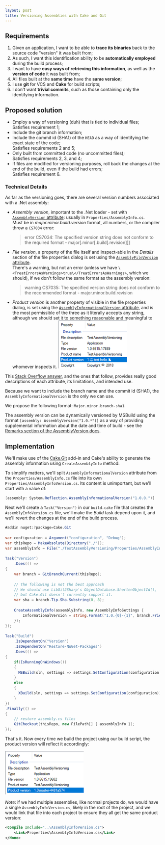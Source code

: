```yaml
---
layout: post
title: Versioning Assemblies with Cake and Git
---
```


## Requirements

1. Given an application, I want to be able to **trace its binaries**
 back to the source code "version" it was built from;
2. As such, I want this identification ability to be **automatically employed**
  during the build process;
3. I want to have **easy ways of retrieving this information**,
  as well as the **version of code** it was built from;
4. All files built at the **same time** have the **same version**;
5. I use **git** for VCS and **Cake** for build scripts;
6. I don't want **trivial commits**,
  such as those containing only the identifying information.

## Proposed solution

* Employ a way of versioning (duh) that is tied to individual files;  
  Satisfies requirement 1;
* Include the git branch information;
* Include the commit id (SHA1) of the `HEAD` as a way of identifying the exact state of the code;  
  Satisfies requirements 2 and 5;
* Only built from committed code (no uncommitted files);  
  Satisfies requirements 2, 3, and 4;
* If files are modified for versioning purposes,
  roll back the changes at the end of the build, even if the build had errors;  
  Satisfies requirement 6.

### Technical Details

As far as the versioning goes, there are several version numbers associated with a .Net assembly:

* _Assembly version_, important to the .Net loader - set with [`AssemblyVersion` attribute][avattr]:
  usually in `Properties/AssemblyInfo.cs`.  
  Must be in *major.minor.build.version* format, all numbers, or the compiler
  throw a `CS7034` error:
  > error CS7034: The specified version string does not conform to the required format - major[.minor[.build[.revision]]]
* _File version_, a property of the file itself and inspect-able in the *Details*
  section of the file properties dialog is set using the [`AssemblyFileVersion` attribute][fileverattr].  
  There's a warning, but not an error
  (unless we have `\<TreatErrorsAsWarnings>true\</TreatErrorsAsWarnings>`, which we should),
  if we don't follow the same format as the assembly version:
  > warning CS7035: The specified version string does not conform to the recommended format - major.minor.build.revision
* _Product version_ is another property of visible in the file properties dialog,
  is set using the [`AssemblyInformationalVersion` attribute][infoverattr],
  and is the most permissible of the three as it literally accepts any string,
  although we should set it to something reasonable and meaningful to
  whomever inspects it.
  ![Product Version with Emoji](/media/images/product_info.png)

This [Stack Overflow answer](https://stackoverflow.com/a/65062),
and the ones that follow,
provides really good descriptions of each attribute, its limitations,
and intended use.

Because we want to include the branch name and the commit id (SHA1),
the `AssemblyInformationalVersion` is the only we can use.

We propose the following format: `Major.minor.branch-sha1`.

The assembly version can be dynamically versioned by MSBuild using
the format `[assembly: AssemblyVersion("1.0.*")]` as a way of providing
supplemental information about the date and time of build -
see the [Remarks section of the AssemblyVersion docs][avattrremarks].

## Implementation

We'll make use of the [Cake.Git][cakegit] add-in and Cake's ability
to generate the assembly information using `CreateAssemblyInfo` method.

To simplify matters, we'll split `AssemblyInformationalVersion` attribute
from the `Properties/AssemblyInfo.cs` file into its own
`Properties/AssemblyInfoVersion.cs`. Its content is unimportant,
but we'll start with a value of:

```csharp
[assembly: System.Reflection.AssemblyInformationalVersion("1.0.0.")]
```

Next we'll create a `Task("Version")` in our `build.cake` file that
creates the `AssemblyInfoVersion.cs` file, we'll make the *Build*
task depend upon it, and we'll revert the changes at the end of
the build process.

```csharp
#addin nuget:?package=Cake.Git

var configuration = Argument("configuration", "Debug");
var thisRepo = MakeAbsolute(Directory("./"));
var assemblyInfo = File("./TestAssemblyVersioning/Properties/AssemblyInfoVersion.cs");

Task("Version")
    .Does(() => 
{
    var branch = GitBranchCurrent(thisRepo);

    // The following is not the best approach
    // We should use LibGit2Sharp's ObjectDatabase.ShortenObjectId(),
    // but Cake.Git doesn't currently support it.
    var sha = branch.Tip.Sha.Substring(0, 8);

    CreateAssemblyInfo(assemblyInfo, new AssemblyInfoSettings {
        InformationalVersion = string.Format("1.0.{0}-{1}", branch.FriendlyName, sha)
    });
});

Task("Build")
    .IsDependentOn("Version")
    .IsDependentOn("Restore-NuGet-Packages")
    .Does(() =>
{
    if(IsRunningOnWindows())
    {
      MSBuild(sln, settings => settings.SetConfiguration(configuration));
    }
    else
    {
      XBuild(sln, settings => settings.SetConfiguration(configuration));
    }
})
.Finally(() =>
{
    // restore assembly.cs files
    GitCheckout(thisRepo, new FilePath[] { assemblyInfo });
});
```

That's it. Now every time we build the project using our build script,
the product version will reflect it accordingly:

![Product Version with Git Info](/media/images/product_info2.png)

*Note*: if we had multiple assemblies, like normal projects do,
we would have a single `AssemblyInfoVersion.cs`, likely in the root of the project,
and we would link that file into each project to ensure they all get
the same product version:

```xml
<Compile Include="..\AssemblyInfoVersion.cs">
    <Link>Properties\AssemblyInfoVersion.cs</Link>
</None>
```




[avattr]: https://msdn.microsoft.com/en-us/library/system.reflection.assemblyversionattribute(v=vs.110).aspx
[avattrremarks]: https://msdn.microsoft.com/en-us/library/system.reflection.assemblyversionattribute(v=vs.110).aspx#Remarks
[fileverattr]: https://msdn.microsoft.com/en-us/library/system.reflection.assemblyfileversionattribute(v=vs.110).aspx
[infoverattr]: https://msdn.microsoft.com/en-us/library/system.reflection.assemblyinformationalversionattribute(v=vs.110).aspx 
[cakegit]: https://cakebuild.net/dsl/git/